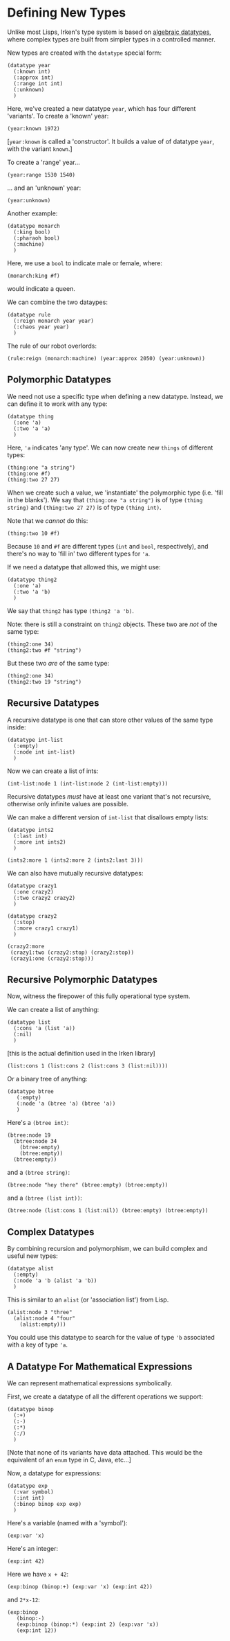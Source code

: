 
Defining New Types
==================

Unlike most Lisps, Irken's type system is based on [algebraic
datatypes](https://en.wikipedia.org/wiki/Algebraic_data_type),
where complex types are built from simpler types in a controlled manner.

New types are created with the `datatype` special form:

    (datatype year
      (:known int)
      (:approx int)
      (:range int int)
      (:unknown)
      )

Here, we've created a new datatype `year`, which has four
different 'variants'.  To create a 'known' year:

    (year:known 1972)

[`year:known` is called a 'constructor'.  It builds a value of
of datatype `year`, with the variant `known`.]

To create a 'range' year...

    (year:range 1530 1540)

... and an 'unknown' year:

    (year:unknown)

Another example:

    (datatype monarch
      (:king bool)
      (:pharaoh bool)
      (:machine)
      )

Here, we use a `bool` to indicate male or female, where:

    (monarch:king #f)

would indicate a queen.

We can combine the two dataypes:

    (datatype rule
      (:reign monarch year year)
      (:chaos year year)
      )

The rule of our robot overlords:

    (rule:reign (monarch:machine) (year:approx 2050) (year:unknown))

Polymorphic Datatypes
---------------------

We need not use a specific type when defining a new datatype.
Instead, we can define it to work with any type:

    (datatype thing
      (:one 'a)
      (:two 'a 'a)
      )

Here, `'a` indicates 'any type'.  We can now create new `things` of
different types:

    (thing:one "a string")
    (thing:one #f)
    (thing:two 27 27)

When we create such a value, we 'instantiate' the polymorphic type
(i.e. 'fill in the blanks').  We say that `(thing:one "a string")` is
of type `(thing string)` and `(thing:two 27 27)` is of type `(thing int)`.

Note that we _cannot_ do this:

    (thing:two 10 #f)

Because `10` and `#f` are different types (`int` and `bool`,
respectively), and there's no way to 'fill in' two different types for
`'a`.

If we need a datatype that allowed this, we might use:

    (datatype thing2
      (:one 'a)
      (:two 'a 'b)
      )

We say that `thing2` has type `(thing2 'a 'b)`.

Note: there is still a constraint on `thing2` objects.  These two
are _not_ of the same type:

    (thing2:one 34)
    (thing2:two #f "string")

But these two _are_ of the same type:

    (thing2:one 34)
    (thing2:two 19 "string")

Recursive Datatypes
-------------------

A recursive datatype is one that can store other values of the same
type inside:

    (datatype int-list
      (:empty)
      (:node int int-list)
      )

Now we can create a list of ints:

    (int-list:node 1 (int-list:node 2 (int-list:empty)))

Recursive datatypes _must_ have at least one variant that's not
recursive, otherwise only infinite values are possible.

We can make a different version of `int-list` that disallows
empty lists:

    (datatype ints2
      (:last int)
      (:more int ints2)
      )

    (ints2:more 1 (ints2:more 2 (ints2:last 3)))

We can also have mutually recursive datatypes:

    (datatype crazy1
      (:one crazy2)
      (:two crazy2 crazy2)
      )

    (datatype crazy2
      (:stop)
      (:more crazy1 crazy1)
      )

    (crazy2:more
     (crazy1:two (crazy2:stop) (crazy2:stop))
     (crazy1:one (crazy2:stop)))

Recursive Polymorphic Datatypes
-------------------------------

Now, witness the firepower of this fully operational type system.

We can create a list of anything:

    (datatype list
      (:cons 'a (list 'a))
      (:nil)
      )

[this is the actual definition used in the Irken library]

    (list:cons 1 (list:cons 2 (list:cons 3 (list:nil))))

Or a binary tree of anything:

    (datatype btree
       (:empty)
       (:node 'a (btree 'a) (btree 'a))
       )

Here's a `(btree int)`:

    (btree:node 19
      (btree:node 34
        (btree:empty)
        (btree:empty))
      (btree:empty))

and a `(btree string)`:

    (btree:node "hey there" (btree:empty) (btree:empty))

and a `(btree (list int))`:

    (btree:node (list:cons 1 (list:nil)) (btree:empty) (btree:empty))

Complex Datatypes
-----------------

By combining recursion and polymorphism, we can build complex and useful new types:

    (datatype alist
      (:empty)
      (:node 'a 'b (alist 'a 'b))
      )

This is similar to an `alist` (or 'association list') from Lisp.

    (alist:node 3 "three"
      (alist:node 4 "four"
        (alist:empty)))

You could use this datatype to search for the value of type `'b`
associated with a key of type `'a`.

A Datatype For Mathematical Expressions
---------------------------------------

We can represent mathematical expressions symbolically.

First, we create a datatype of all the different operations we support:

    (datatype binop
      (:+)
      (:-)
      (:*)
      (:/)
      )

[Note that none of its variants have data attached.  This would be the equivalent
 of an `enum` type in C, Java, etc...]

Now, a datatype for expressions:

    (datatype exp
      (:var symbol)
      (:int int)
      (:binop binop exp exp)
      )

Here's a variable (named with a 'symbol'):

    (exp:var 'x)

Here's an integer:

    (exp:int 42)

Here we have `x + 42`:

    (exp:binop (binop:+) (exp:var 'x) (exp:int 42))

and `2*x-12`:

    (exp:binop
       (binop:-)
       (exp:binop (binop:*) (exp:int 2) (exp:var 'x))
       (exp:int 12))

